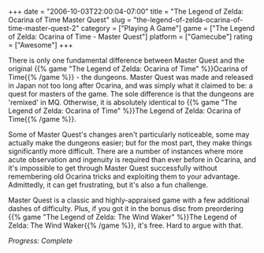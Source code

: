 +++
date = "2006-10-03T22:00:04-07:00"
title = "The Legend of Zelda: Ocarina of Time Master Quest"
slug = "the-legend-of-zelda-ocarina-of-time-master-quest-2"
category = ["Playing A Game"]
game = ["The Legend of Zelda: Ocarina of Time - Master Quest"]
platform = ["Gamecube"]
rating = ["Awesome"]
+++

There is only one fundamental difference between Master Quest and the original {{% game "The Legend of Zelda: Ocarina of Time" %}}Ocarina of Time{{% /game %}} - the dungeons. Master Quest was made and released in Japan not too long after Ocarina, and was simply what it claimed to be: a quest for masters of the game. The sole difference is that the dungeons are 'remixed' in MQ. Otherwise, it is absolutely identical to {{% game "The Legend of Zelda: Ocarina of Time" %}}The Legend of Zelda: Ocarina of Time{{% /game %}}.

Some of Master Quest's changes aren't particularly noticeable, some may actually make the dungeons easier; but for the most part, they make things significantly more difficult. There are a number of instances where more acute observation and ingenuity is required than ever before in Ocarina, and it's impossible to get through Master Quest successfully without remembering old Ocarina tricks and exploiting them to your advantage. Admittedly, it can get frustrating, but it's also a fun challenge.

Master Quest is a classic and highly-appraised game with a few additional dashes of difficulty. Plus, if you got it in the bonus disc from preordering {{% game "The Legend of Zelda: The Wind Waker" %}}The Legend of Zelda: The Wind Waker{{% /game %}}, it's free. Hard to argue with that.

<i>Progress: Complete</i>